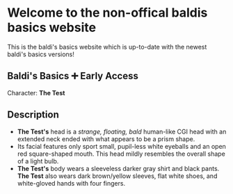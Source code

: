 # Welcome to the non-offical baldis basics website

This is the baldi's basics website which is up-to-date with the newest baldi's basics versions!

## Baldi's Basics ➕ Early Access

Character: **The Test**

## Description
- **The Test's** head is a *strange, floating, bald* human-like CGI head with an extended neck ended with what appears to be a prism shape.
- Its facial features only sport small, pupil-less white eyeballs and an open red square-shaped mouth. This head mildly resembles the overall shape of a light bulb.
- **The Test's** body wears a sleeveless darker gray shirt and black pants. **The Test** also wears dark brown/yellow sleeves, flat white shoes, and white-gloved hands with four fingers.
